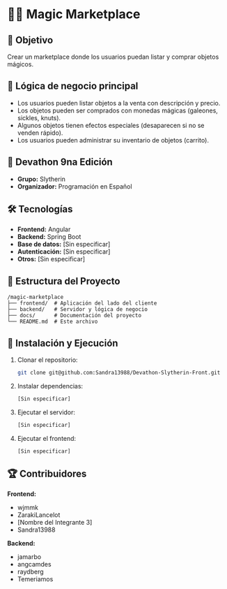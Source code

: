 # 🧙‍♂️ Magic Marketplace

## 🎯 Objetivo
Crear un marketplace donde los usuarios puedan listar y comprar objetos mágicos.

## 🚀 Lógica de negocio principal
- Los usuarios pueden listar objetos a la venta con descripción y precio.
- Los objetos pueden ser comprados con monedas mágicas (galeones, sickles, knuts).
- Algunos objetos tienen efectos especiales (desaparecen si no se venden rápido).
- Los usuarios pueden administrar su inventario de objetos (carrito).

## 📌 Devathon 9na Edición
- **Grupo:** Slytherin
- **Organizador:** Programación en Español 

## 🛠️ Tecnologías
- **Frontend:** Angular
- **Backend:** Spring Boot
- **Base de datos:** [Sin especificar]
- **Autenticación:** [Sin especificar]
- **Otros:** [Sin especificar]

## 📂 Estructura del Proyecto
```
/magic-marketplace
├── frontend/  # Aplicación del lado del cliente
├── backend/   # Servidor y lógica de negocio
├── docs/      # Documentación del proyecto
└── README.md  # Este archivo
```

## 🚀 Instalación y Ejecución
1. Clonar el repositorio:
   ```bash
   git clone git@github.com:Sandra13988/Devathon-Slytherin-Front.git
   ```
2. Instalar dependencias:
   ```bash
   [Sin especificar]
   ```
3. Ejecutar el servidor:
   ```bash
   [Sin especificar]
   ```
4. Ejecutar el frontend:
   ```bash
   [Sin especificar]
   ```

## 🏆 Contribuidores

**Frontend:**
- wjmmk
- ZarakiLancelot
- [Nombre del Integrante 3]
- Sandra13988

**Backend:**
- jamarbo
- angcamdes
- raydberg
- Temeriamos


